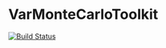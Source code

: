 # VarMonteCarloToolkit

[![Build Status](https://github.com/Anjishnubose/VarMonteCarloToolkit.jl/actions/workflows/CI.yml/badge.svg?branch=main)](https://github.com/Anjishnubose/VarMonteCarloToolkit.jl/actions/workflows/CI.yml?query=branch%3Amain)
